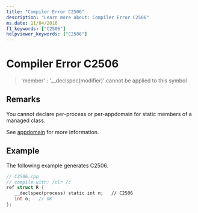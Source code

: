 ```yaml
---
title: "Compiler Error C2506"
description: "Learn more about: Compiler Error C2506"
ms.date: 11/04/2016
f1_keywords: ["C2506"]
helpviewer_keywords: ["C2506"]
---
```

# Compiler Error C2506

> 'member' : '__declspec(modifier)' cannot be applied to this symbol

## Remarks

You cannot declare per-process or per-appdomain for static members of a managed class.

See [appdomain](../../cpp/appdomain.md) for more information.

## Example

The following example generates C2506.

```cpp
// C2506.cpp
// compile with: /clr /c
ref struct R {
   __declspec(process) static int n;   // C2506
   int o;   // OK
};
```

